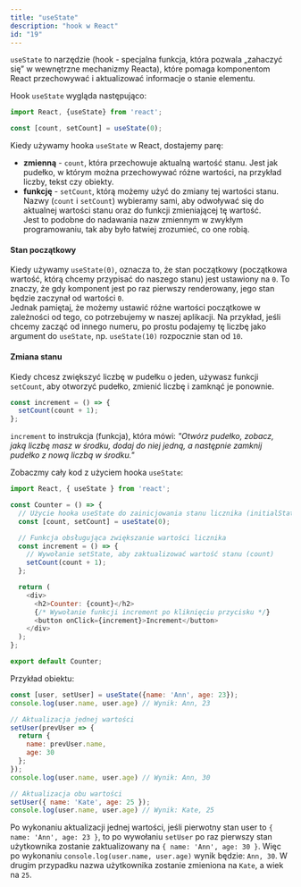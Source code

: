 ```yaml
---
title: "useState"
description: "hook w React"
id: "19"
---
```


`useState` to narzędzie (hook - specjalna funkcja, która pozwala „zahaczyć się” w wewnętrzne mechanizmy Reacta), które pomaga komponentom React przechowywać i aktualizować informacje o stanie elementu.

Hook `useState` wygląda następująco:

```js
import React, {useState} from 'react';

const [count, setCount] = useState(0);
```

Kiedy używamy hooka `useState` w React, dostajemy parę: 

- **zmienną** - `count`, która przechowuje aktualną wartość stanu. Jest jak pudełko, w którym można przechowywać różne wartości, na przykład liczby, tekst czy obiekty.
- **funkcję** - `setCount`, którą możemy użyć do zmiany tej wartości stanu.
Nazwy (`count` i `setCount`) wybieramy sami, aby odwoływać się do aktualnej wartości stanu oraz do funkcji zmieniającej tę wartość.\
Jest to podobne do nadawania nazw zmiennym w zwykłym programowaniu, tak aby było łatwiej zrozumieć, co one robią.


#### Stan początkowy

Kiedy używamy `useState(0)`, oznacza to, że stan początkowy (początkowa wartość, którą chcemy przypisać do naszego stanu) jest ustawiony na `0`. To znaczy, że gdy komponent jest po raz pierwszy renderowany, jego stan będzie zaczynał od wartości `0`.\
Jednak pamiętaj, że możemy ustawić różne wartości początkowe w zależności od tego, co potrzebujemy w naszej aplikacji. Na przykład, jeśli chcemy zacząć od innego numeru, po prostu podajemy tę liczbę jako argument do `useState`, np. `useState(10)` rozpocznie stan od `10`.

#### Zmiana stanu

Kiedy chcesz zwiększyć liczbę w pudełku o jeden, używasz funkcji `setCount`, aby otworzyć pudełko, zmienić liczbę i zamknąć je ponownie.

```js
const increment = () => {
  setCount(count + 1);
};
```

`increment` to instrukcja (funkcja), która mówi: *"Otwórz pudełko, zobacz, jaką liczbę masz w środku, dodaj do niej jedną, a następnie zamknij pudełko z nową liczbą w środku."*

Zobaczmy cały kod z użyciem hooka `useState`:

```js
import React, { useState } from 'react';

const Counter = () => {
  // Użycie hooka useState do zainicjowania stanu licznika (initialState = 0)
  const [count, setCount] = useState(0);

  // Funkcja obsługująca zwiększanie wartości licznika
  const increment = () => {
    // Wywołanie setState, aby zaktualizować wartość stanu (count)
    setCount(count + 1);
  };

  return (
    <div>
      <h2>Counter: {count}</h2>
      {/* Wywołanie funkcji increment po kliknięciu przycisku */}
      <button onClick={increment}>Increment</button>
    </div>
  );
};

export default Counter;
```



Przykład obiektu:

```js
const [user, setUser] = useState({name: 'Ann', age: 23});
console.log(user.name, user.age) // Wynik: Ann, 23

// Aktualizacja jednej wartości
setUser(prevUser => {
  return {
    name: prevUser.name,
    age: 30
  };
});
console.log(user.name, user.age) // Wynik: Ann, 30

// Aktualizacja obu wartości
setUser({ name: 'Kate', age: 25 });
console.log(user.name, user.age) // Wynik: Kate, 25
```

Po wykonaniu aktualizacji jednej wartości, jeśli pierwotny stan user to `{ name: 'Ann', age: 23 }`, to po wywołaniu `setUser` po raz pierwszy stan użytkownika zostanie zaktualizowany na `{ name: 'Ann', age: 30 }`. Więc po wykonaniu `console.log(user.name, user.age)` wynik będzie: `Ann, 30`.
W drugim przypadku nazwa użytkownika zostanie zmieniona na `Kate`, a wiek na `25`.
